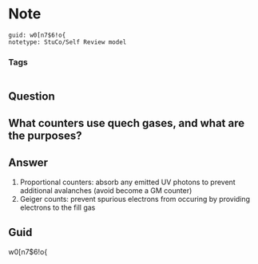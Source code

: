 # Note
```
guid: w0[n7$6!o{
notetype: StuCo/Self Review model
```

### Tags
```
```

## Question
<h2>What counters use quech gases, and what are the purposes?</h2>

## Answer
<section>
<ol>
<li>Proportional counters: absorb any emitted UV photons to prevent additional avalanches (avoid become a GM counter)</li>
<li>Geiger counts: prevent spurious electrons from occuring by providing electrons to the fill gas</li>
</ol>

</section>

## Guid
w0[n7$6!o{

